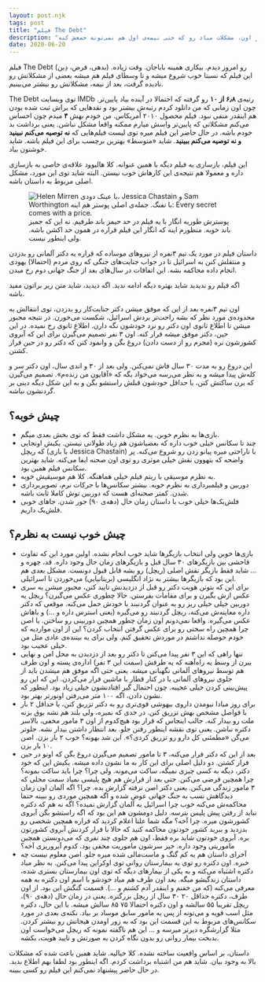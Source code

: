 ```yaml
---
layout: post.njk
tags: post
title: "فیلم The Debt"
description: "فیلمی که نسبتا خوب شروع میشه و تا وسطای فیلم هم خوب میره جلو. بعد از اون، مشکلات میاد رو که حتی نیمه‌ی اول هم نمی‌تونه حمعش کنه."
date: 2020-06-20
---
```


فیلم The Debt (بدهی، قرض، دِین) رو امروز دیدم. بیکاری همینه باباجان. وقت زیاده. این فیلم که نسبتا خوب شروع میشه و تا وسطای فیلم هم میشه بعضی از مشکلاتش رو نادیده گرفت، بعد از نیمه، مشکلاتش رو بیشتر می‌بینیم.

The Debt توی وبسایت IMDb رتبه‌ی **۶٫۸ از ۱۰** رو گرفته که احتمالا در آینده بیاد پایین‌تر. چون اون زمانی که من دانلود کردم رتبه‌ش بیشتر بود و نقدهایی که براش ثبت شده بودن هم اینقدر منفی نبود. فیلم محصول ۲۰۱۰ آمریکاس. من خودم بهش **۴** میدم چون احساس می‌کنم مشکلاتی که پایین‌تر واسش میارم ممکنه واقعا مشکل نباشن. یعنی برداشت بد خودم باشه. در حال حاضر این فیلم میره توی لیست فیلم‌هایی که **نه توصیه می‌کنم نبینید و نه توصیه می‌کنم ببینید**. شاید «متوسط» بهترین برچسب برای این فیلم باشه. شاید خوشتون بیاد.

این فیلم، بازسازی یه فیلم دیگه با همین عنوانه. کلا هالیوود علاقه‌ی خاصی به بازسازی داره و معمولا هم نتیجه‌ی این کارهاش خوب نیستن. البته شاید توی این مورد، مشکل اصلی مربوط به داستان باشه.

<figure>
<img src="{{ website.assetsPath }}/images/content/the-dept-movie-poster.jpg"
  alt="Helen Mirren با عینک دودی، Jessica Chastain و Sam Worthington با تفنگ. جمله‌ی اصلی پوستر هم اینه: Every secret comes with a price.">
<figcaption>
پوسترش طوریه انگار با یه فیلم در حد حیمز باند طرفیم. نه این که جمیز باند خوبه. منظورم اینه که انگار این فیلم قراره در همون حد اکشن باشه. ولی اینطور نیست.
</figcaption>
</figure>

داستان فیلم در مورد یک تیم ۳نفره از نیروهای موساده که قراره یه دکتر آلمانی رو بدزدن و منتقلش کنن به اسرائیل تا در جواب جنایت‌های جنگی که روی مردم (احتمالا) یهودی انجام داده محاکمه بشه. این اتفاقات در سال‌های بعد از جنگ جهانی دوم رخ میدن.

اگه فیلم رو ندیدید شاید بهتره دیگه ادامه ندید. اگه دیدید، شاید متن زیر براتون مفید باشه.

اون تیم ۳نفره بعد از این که موفق میشن دکتر جنایت‌کار رو بدزدن، توی انتقالش به محدوده‌ی مورد نظر که بشه راحت‌تر بردش اسرائیل، شکست می‌خورن. در نتیجه مجبور میشن تا اطلاع ثانوی اون دکتر رو نزد خودشون نگه دارن. اطلاع ثانوی رخ نمیده. در این حین، دکتر موفق میشه فرار کنه. اون ۳ نفر تصمیم می‌گیرن برای این که آبروی کشورشون نره (مجرم رو از دست دادن) دروغ بگن و وانمود کنن که دکتر رو در حین فرار کشتن.

این دروغ رو به مدت ۳۰ سال فاش نمی‌کنن. ولی بعد از ۳۰ و اندی سال، اون دکتر سر و کله‌ش پیدا میشه و به نظر می‌رسه می‌خواد بگه که «آقایون من زنده‌م». تصمیم می‌گیرن که برن ساکتش کنن، یا حداقل خودشون قبلش راستشو بگن و به این شکل دیگه دینی بر گردنشون نباشه.

## چیش خوبه؟
* بازی‌ها به نظرم خوبن. یه مشکل داشت فقط که توی بخش بعدی میگم.
* چند تا سکانس خیلی خوب داره که بعضیاشون هم زیاد طولانی نیستن. یکیش اونجایی که ریچل (با بازی Jessica Chastain) با ناراحتی میره پیانو زدن رو شروع می‌کنه. پر واضحه که بتهوون نقش خیلی موثری رو توی اون صحنه ایفا می‌کنه. شاید بهترین سکانس فیلم همین بود.
* به نظرم موسیقی با ریتم فیلم خیلی هماهنگه. کلا هم موسیقیش خوبه.
* دوربین و فیلمبرداری به نظرم خوبه. بیشتر سکانس‌ها با حرکات نرم، تصویربرداری شدن. کمتر صحنه‌ای هست که دوربین توش کاملا ثابت باشه.
* فلش‌بک‌ها خیلی خوب با داستان زمان حال (دهه‌ی ۹۰) جور شدن. جاهای خوبی فلش‌بک داریم.

## چیش خوب نیست به نظرم؟
* بازی‌ها خوبن ولی انتخاب بازیگرها شاید خوب انجام نشده. اولین مورد این که تفاوت فاحشی بین بازیگرهای ۳۰ سال قبل و بازیگرهای زمان حال وجود داره. قد، چهره و ... شاید فقط بازیگر نقش اصلی (ریچل) رو بشه قابل قبول دونست. مشکل بعدی هم این بود که بازیگرها بیشتر به نژاد انگلیسی (بریتانیایی) می‌خوردن تا اسرائیلی.
* برای این که بتونن هویت دکتر رو قبل از دزدیدنش تایید کنن، مجبور میشن یه سری عکس ازش بگیرن و برای مقامات بفرستن. حالا چطوری عکس می‌گیرن؟ ریچل یه دوربین خیلی خیلی ریز رو به عنوان گردنبند با خودش حمل می‌کنه. موقعی که دکتر داره معاینه‌ش می‌کنه، ریچل گردنبند رو می‌گیره (یعنی استرس داره و ...) و باهاش عکس می‌گیره. واقعا نمی‌دونم اون زمان چطور همچین دوربینی رو ساختن. یا اصن چرا همچین راه سختی رو برای عکس گرفتن انتخاب کردن؟ این از اون مواردیه که خودم حوصله نداشتم در موردش تحقیق کنم. ولی برای یه بیننده‌ی عادی مثل من خیلی عجیب بود.
* تنها راهی که این ۳ نفر پیدا می‌کنن تا دکتر رو بعد از دزدیدن به محل امن و نهایی ببرن از وسط یه راه‌آهنه که یه طرفش (سمت این ۳ نفر) اداره‌ی پسته و اون طرف هم توسط نیروهای آلمانی نگهبانی میشه. یعنی حتی اگه موفق هم میشدن باید از جلوی نیروهای آلمانی یا در کنار قطار با ماشین فرار می‌کردن. این که این رو پیش‌بینی کردن خیلی عجیبه. چون احتمال گیر افتادنشون خیلی زیاد بود. اینطور که نشون دادن، اگه ۱۰۰ متر می‌رفتن اونورتر بهتر بود.
* برای روز مبادا نیومدن داروی بیهوشی قوی‌تری رو به دکتر تزریق کنن، یا حداقل ۲ بار با فواصل مشخص بهش تزریق کنن. در حدی که نمیره، ولی بلند هم نشه بوق بزنه ملت رو بیدار کنه. جالب اینجاس که قرار بود هیچ‌کدوم از اون ۳ مامور مخفی، بالاسر دکتره نباشن. یعنی توی نقشه اینطور رفتن جلو. بعد انتظار داشتن بیدار نشه. جلوتر می‌گن «مطمئنی کل دارو رو تزریق کردی؟». این شد بهونه؟ خوب ۲ بار بزن. اصن ۱۰ بار بزن.
* بعد از این که دکتر فرار می‌کنه، ۳ تا مامور تصمیم می‌گیرن دروغ بگن که اونو در حین فرار کشتن. دو دلیل اصلی برای این کار به ما نشون داده میشه. یکیش این که خود دکتر، دیگه به کسی چیزی نمیگه، ساکت می‌مونه. ولی چرا؟ چرا باید ساکت بمونه؟ چرا همچین فرضی می‌کنن. حتی بعد از فرارش هم هیچ پلیسی نمیاد سمت محلی که ۳ مامور زندگی می‌کنن. یعنی دکتر اصن نرفته گزارش بده. چرا؟ اگه آلمان اون زمان دیدگاهش نسب به جنگ جهانی عوض شده و اگه همچین موردی رو ببینه حتما محاکمه‌ش می‌کنه خوب چرا اسرائیل به آلمان گزارش نمیده؟ اگه نه هم که دکتره نباید از رفتن پیش پلیس بترسه. دلیل دومشون هم این بود که اگه راستشو بگن آبروی کشورشون میره. چرا آخه؟ مگه شما علنا اعلام کردید که قراره همچین شخصی رو بدزدید و ببرید کشور خودتون محاکمه کنید که حالا با فرار کردنش آبروی کشورتون بره. آبروی خودتون شاید بره فقط، اون هم جلوی چند نفری که می‌دونستن همچین ماموریتی وجود داره. خیر سرشون ماموریت مخفی بود. کدوم آبروریزی آخه؟
* آخرای داستان هم یه کم گنگ و ماست‌مالی شده میره جلو. اصن معلوم نیست چه خبره. اون دکتره رو توی یه بیمارستان روانی توی اوکراین پیدا می‌کنن. به نظر میاد دکتره اشتباه می‌کنه و به یکی از بیمارهای دیگه که توی اون بیمارستان بستری شده، داستان زندگیشو میگه. بعد اون طرف هم میاد خودشو با اسم اون دکتره به همه معرفی می‌کنه (که من خفنم و اینقدر آدم کشتم و ...). قسمت گنگش این بود. از اون طرف، دکتره حداقل ۲۰ ۳۰ سال از ریچل بزرگتره. یعنی در زمان حال (دهه‌ی ۹۰)، ریچل تقریبا ۵۵ سالشه و اون دکتره احتمالا ۷۵ ۸۵ سالش میشه. با این حال، دکتره مثل اسب قویه و می‌تونه از پس یه مامور سابق موساد بر بیاد. نکته‌ی بعدی در مورد سکانس‌های مربوط به این قسمت این بود که به زور اومدن هیجانش رو بیشتر کردن. مثلا گزارشگره دیرتر میرسه و ... این هم ناگفته نمونه که ریچل می‌خواست اون بدبخت بیمار روانی رو بدون نگاه کردن به صورتش و تایید هویت، بکشه.

داستان، بر اساس واقعیت ساخته نشده. کلا خیالیه. شاید همین باعث شده که مشکلات بالا به وجود بیان. شاید هم من اشتباه برداشت کردم. اگه اینطور بود لطفا بهم اطلاع بدید. در حال حاضر پیشنهاد نمی‌کنم این فیلم رو کسی ببینه.